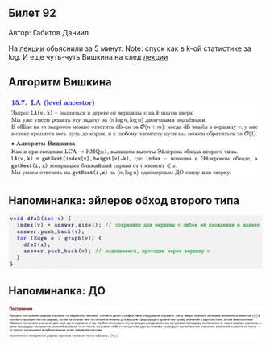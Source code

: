 ## Билет 92
Автор: Габитов Даниил

На [лекции](https://youtu.be/d9fBIjjOcaI?t=4566) обьяснили за 5 минут. Note: спуск как в k-ой статистике за log.
И еще чуть-чуть Вишкина на след [лекции](https://youtu.be/TSRPgTLfZt8?t=11)

## Алгоритм Вишкина
![Определение](../algo_data/ticket_92_1.png)

## Напоминалка: эйлеров обход второго типа
![Определение](../algo_data/ticket_92_2.png)

## Напоминалка: ДО
![Определение](../algo_data/ticket_92_3.png)
